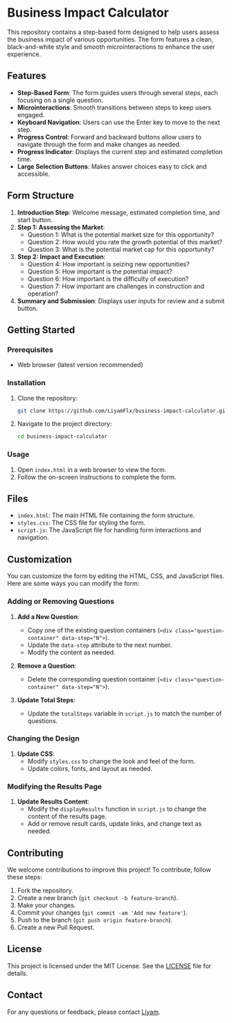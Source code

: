 # Business Impact Calculator

This repository contains a step-based form designed to help users assess the business impact of various opportunities. The form features a clean, black-and-white style and smooth microinteractions to enhance the user experience.

## Features

- **Step-Based Form**: The form guides users through several steps, each focusing on a single question.
- **Microinteractions**: Smooth transitions between steps to keep users engaged.
- **Keyboard Navigation**: Users can use the Enter key to move to the next step.
- **Progress Control**: Forward and backward buttons allow users to navigate through the form and make changes as needed.
- **Progress Indicator**: Displays the current step and estimated completion time.
- **Large Selection Buttons**: Makes answer choices easy to click and accessible.

## Form Structure

1. **Introduction Step**: Welcome message, estimated completion time, and start button.
2. **Step 1: Assessing the Market**:
    - Question 1: What is the potential market size for this opportunity?
    - Question 2: How would you rate the growth potential of this market?
    - Question 3: What is the potential market cap for this opportunity?
3. **Step 2: Impact and Execution**:
    - Question 4: How important is seizing new opportunities?
    - Question 5: How important is the potential impact?
    - Question 6: How important is the difficulty of execution?
    - Question 7: How important are challenges in construction and operation?
4. **Summary and Submission**: Displays user inputs for review and a submit button.

## Getting Started

### Prerequisites

- Web browser (latest version recommended)

### Installation

1. Clone the repository:
    ```bash
    git clone https://github.com/LiyamFlx/business-impact-calculator.git
    ```
2. Navigate to the project directory:
    ```bash
    cd business-impact-calculator
    ```

### Usage

1. Open `index.html` in a web browser to view the form.
2. Follow the on-screen instructions to complete the form.

## Files

- `index.html`: The main HTML file containing the form structure.
- `styles.css`: The CSS file for styling the form.
- `script.js`: The JavaScript file for handling form interactions and navigation.

## Customization

You can customize the form by editing the HTML, CSS, and JavaScript files. Here are some ways you can modify the form:

### Adding or Removing Questions

1. **Add a New Question**:
    - Copy one of the existing question containers (`<div class="question-container" data-step="N">`).
    - Update the `data-step` attribute to the next number.
    - Modify the content as needed.

2. **Remove a Question**:
    - Delete the corresponding question container (`<div class="question-container" data-step="N">`).

3. **Update Total Steps**:
    - Update the `totalSteps` variable in `script.js` to match the number of questions.

### Changing the Design

1. **Update CSS**:
    - Modify `styles.css` to change the look and feel of the form.
    - Update colors, fonts, and layout as needed.

### Modifying the Results Page

1. **Update Results Content**:
    - Modify the `displayResults` function in `script.js` to change the content of the results page.
    - Add or remove result cards, update links, and change text as needed.

## Contributing

We welcome contributions to improve this project! To contribute, follow these steps:

1. Fork the repository.
2. Create a new branch (`git checkout -b feature-branch`).
3. Make your changes.
4. Commit your changes (`git commit -am 'Add new feature'`).
5. Push to the branch (`git push origin feature-branch`).
6. Create a new Pull Request.

## License

This project is licensed under the MIT License. See the [LICENSE](LICENSE) file for details.

## Contact

For any questions or feedback, please contact [Liyam](mailto:liyamflexer@gmail.com).
